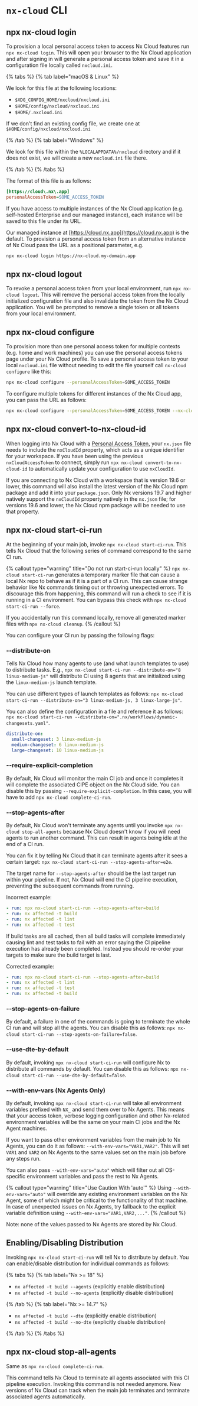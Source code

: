 # `nx-cloud` CLI

## npx nx-cloud login

To provision a local personal access token to access Nx Cloud features run `npx nx-cloud login`. This will open your browser to the Nx Cloud application and after signing in will generate a personal access token and save it in a configuration file locally called `nxcloud.ini`.

{% tabs %}
{% tab label="macOS & Linux" %}

We look for this file at the following locations:

- `$XDG_CONFIG_HOME/nxcloud/nxcloud.ini`
- `$HOME/config/nxcloud/nxcloud.ini`
- `$HOME/.nxcloud.ini`

If we don't find an existing config file, we create one at `$HOME/config/nxcloud/nxcloud.ini`

{% /tab %}
{% tab label="Windows" %}

We look for this file within the `%LOCALAPPDATA%/nxcloud` directory and if it does not exist, we will create a new `nxcloud.ini` file there.

{% /tab %}
{% /tabs %}

The format of this file is as follows:

```ini
[https://cloud\.nx\.app]
personalAccessToken=SOME_ACCESS_TOKEN
```

If you have access to multiple instances of the Nx Cloud application (e.g. self-hosted Enterprise and our managed instance), each instance will be saved to this file under its URL.

Our managed instance at [https://cloud.nx.app](https://cloud.nx.app) is the default. To provision a personal access token from an alternative instance of Nx Cloud pass the URL as a positional parameter, e.g.

```bash
npx nx-cloud login https://nx-cloud.my-domain.app
```

## npx nx-cloud logout

To revoke a personal access token from your local environment, run `npx nx-cloud logout`. This will remove the personal access token from the locally initialized configuration file and also invalidate the token from the Nx Cloud application. You will be prompted to remove a single token or all tokens from your local environment.

## npx nx-cloud configure

To provision more than one personal access token for multiple contexts (e.g. home and work machines) you can use the personal access tokens page under your Nx Cloud profile. To save a personal access token to your local `nxcloud.ini` file without needing to edit the file yourself call `nx-cloud configure` like this:

```bash
npx nx-cloud configure --personalAccessToken=SOME_ACCESS_TOKEN
```

To configure multiple tokens for different instances of the Nx Cloud app, you can pass the URL as follows:

```bash
npx nx-cloud configure --personalAccessToken=SOME_ACCESS_TOKEN --nx-cloud-url=https://nx-cloud.my-domain.app
```

## npx nx-cloud convert-to-nx-cloud-id

When logging into Nx Cloud with a [Personal Access Token](/ci/recipes/security/personal-access-tokens), your `nx.json` file needs to include the `nxCloudId` property, which acts as a unique identifier for your workspace. If you have been using the previous `nxCloudAccessToken` to connect, simply run `npx nx-cloud convert-to-nx-cloud-id` to automatically update your configuration to use `nxCloudId`.

If you are connecting to Nx Cloud with a workspace that is version 19.6 or lower, this command will also install the latest version of the Nx Cloud npm package and add it into your `package.json`. Only Nx versions 19.7 and higher natively support the `nxCloudId` property natively in the `nx.json` file; for versions 19.6 and lower, the Nx Cloud npm package will be needed to use that property.

## npx nx-cloud start-ci-run

At the beginning of your main job, invoke `npx nx-cloud start-ci-run`. This tells Nx Cloud that the following series of
command correspond to the same CI run.

{% callout type="warning" title="Do not run start-ci-run locally" %}
`npx nx-cloud start-ci-run` generates a temporary marker file that can cause a local Nx repo to behave as if it is a part of a CI run. This can cause strange behavior like Nx commands timing out or throwing unexpected errors.
To discourage this from happening, this command will run a check to see if it is running in a CI environment. You can bypass this check with `npx nx-cloud start-ci-run --force`.

If you accidentally run this command locally, remove all generated marker files with `npx nx-cloud cleanup`.
{% /callout %}

You can configure your CI run by passing the following flags:

### --distribute-on

Tells Nx Cloud how many agents to use (and what launch templates to use) to distribute tasks. E.g.,
`npx nx-cloud start-ci-run --distribute-on="8 linux-medium-js"` will distribute CI using 8 agents that are initialized
using the `linux-medium-js` launch template.

You can use different types of launch templates as follows:
`npx nx-cloud start-ci-run --distribute-on="3 linux-medium-js, 3 linux-large-js"`.

You can also define the configuration in a file and reference it as follows:
`npx nx-cloud start-ci-run --distribute-on=".nx/workflows/dynamic-changesets.yaml"`.

```yaml {% fileName=".nx/workflows/dynamic-changesets.yaml" %}
distribute-on:
  small-changeset: 3 linux-medium-js
  medium-changeset: 6 linux-medium-js
  large-changeset: 10 linux-medium-js
```

### --require-explicit-completion

By default, Nx Cloud will monitor the main CI job and once it completes it will complete the associated CIPE object on the
Nx Cloud side. You can disable this by passing `--require-explicit-completion`. In this case, you will have to add
`npx nx-cloud complete-ci-run`.

### --stop-agents-after

By default, Nx Cloud won't terminate any agents until you invoke `npx nx-cloud stop-all-agents` because Nx Cloud
doesn't know if you will need agents to run another command. This can result in agents being idle at the end of a CI
run.

You can fix it by telling Nx Cloud that it can terminate agents after it sees a certain
target: `npx nx-cloud start-ci-run --stop-agents-after=e2e`.

The target name for `--stop-agents-after` should be the last target run within your pipeline. If not, Nx Cloud will end the CI pipeline execution, preventing the subsequent commands from running.

Incorrect example:

```yaml
- run: npx nx-cloud start-ci-run --stop-agents-after=build
- run: nx affected -t build
- run: nx affected -t lint
- run: nx affected -t test
```

If build tasks are all cached, then all build tasks will complete immediately causing lint and test tasks to fail with an error saying the CI pipeline execution has already been completed. Instead you should re-order your targets to make sure the build target is last.

Corrected example:

```yaml
- run: npx nx-cloud start-ci-run --stop-agents-after=build
- run: nx affected -t lint
- run: nx affected -t test
- run: nx affected -t build
```

### --stop-agents-on-failure

By default, a failure in one of the commands is going to terminate the whole CI run and will stop all the
agents. You can disable this as follows: `npx nx-cloud start-ci-run --stop-agents-on-failure=false`.

### --use-dte-by-default

By default, invoking `npx nx-cloud start-ci-run` will configure Nx to distribute all commands by default. You can
disable this as follows: `npx nx-cloud start-ci-run --use-dte-by-default=false`.

### --with-env-vars (Nx Agents Only)

By default, invoking `npx nx-cloud start-ci-run` will take all environment variables prefixed with `NX_` and send them over to Nx Agents.
This means that your access token, verbose logging configuration and other Nx-related environment variables will be the same on your
main CI jobs and the Nx Agent machines.

If you want to pass other environment variables from the main job to Nx Agents, you can do it as follows: `--with-env-vars="VAR1,VAR2"`.
This will set `VAR1` and `VAR2` on Nx Agents to the same values set on the main job before any steps run.

You can also pass `--with-env-vars="auto"` which will filter out all OS-specific environment variables and pass the rest to Nx Agents.

{% callout type="warning" title="Use Caution With 'auto'" %}
Using `--with-env-vars="auto"` will override any existing environment variables on the Nx Agent, some of which might be critical to the
functionality of that machine. In case of unexpected issues on Nx Agents, try fallback to the explicit variable definition using `--with-env-vars="VAR1,VAR2,..."`.
{% /callout %}

Note: none of the values passed to Nx Agents are stored by Nx Cloud.

## Enabling/Disabling Distribution

Invoking `npx nx-cloud start-ci-run` will tell Nx to distribute by default. You can enable/disable distribution for
individual commands as follows:

{% tabs %}
{% tab label="Nx >= 18" %}

- `nx affected -t build --agents` (explicitly enable distribution)
- `nx affected -t build --no-agents` (explicitly disable distribution)

{% /tab %}
{% tab label="Nx >= 14.7" %}

- `nx affected -t build --dte` (explicitly enable distribution)
- `nx affected -t build --no-dte` (explicitly disable distribution)

{% /tab %}
{% /tabs %}

## npx nx-cloud stop-all-agents

Same as `npx nx-cloud complete-ci-run`.

This command tells Nx Cloud to terminate all agents associated with this CI pipeline execution.
Invoking this command is not needed anymore. New versions of Nx Cloud can track when the main job terminates
and terminate associated agents automatically.
